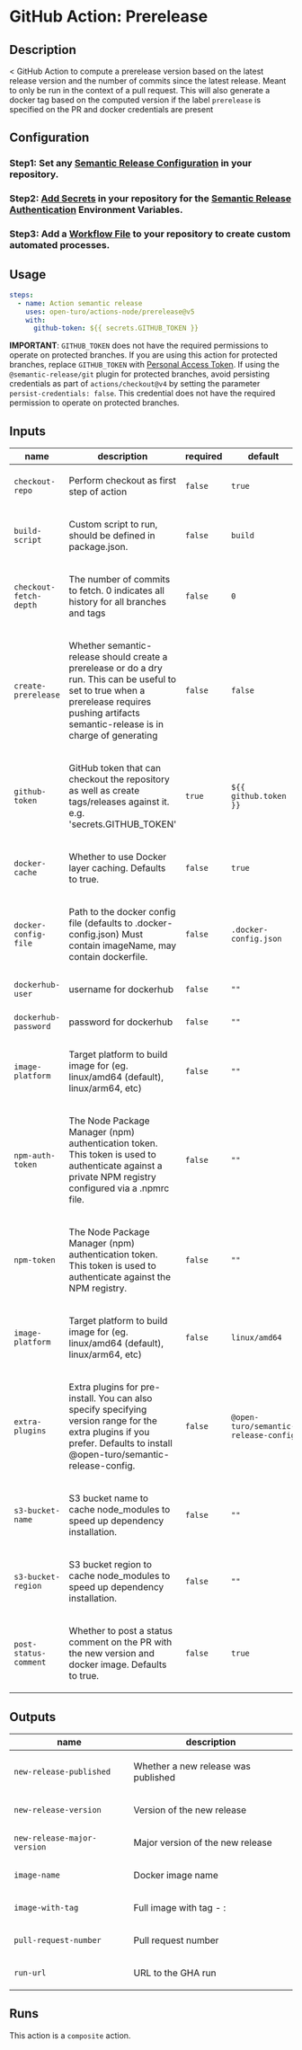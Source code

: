 # GitHub Action: Prerelease

<!-- prettier-ignore-start -->
<!-- action-docs-description source="action.yaml" -->
## Description

< GitHub Action to compute a prerelease version based on the latest release version and the number of commits since the latest release. Meant to only be run in the context of a pull request. This will also generate a docker tag based on the computed version if the label `prerelease` is specified on the PR and docker credentials are present
<!-- action-docs-description source="action.yaml" -->
<!-- prettier-ignore-end -->

## Configuration

### Step1: Set any [Semantic Release Configuration](https://github.com/semantic-release/semantic-release/blob/master/docs/usage/configuration.md#configuration) in your repository.

### Step2: [Add Secrets](https://help.github.com/en/actions/configuring-and-managing-workflows/creating-and-storing-encrypted-secrets) in your repository for the [Semantic Release Authentication](https://github.com/semantic-release/semantic-release/blob/master/docs/usage/ci-configuration.md#authentication) Environment Variables.

### Step3: Add a [Workflow File](https://help.github.com/en/articles/workflow-syntax-for-github-actions) to your repository to create custom automated processes.

## Usage

```yaml
steps:
  - name: Action semantic release
    uses: open-turo/actions-node/prerelease@v5
    with:
      github-token: ${{ secrets.GITHUB_TOKEN }}
```

**IMPORTANT**: `GITHUB_TOKEN` does not have the required permissions to operate on protected branches.
If you are using this action for protected branches, replace `GITHUB_TOKEN`
with [Personal Access Token](https://help.github.com/en/github/authenticating-to-github/creating-a-personal-access-token-for-the-command-line).
If using the `@semantic-release/git` plugin for protected branches, avoid persisting credentials as part
of `actions/checkout@v4` by setting the parameter `persist-credentials: false`. This credential does not have the
required permission to operate on protected branches.

<!-- prettier-ignore-start -->
<!-- action-docs-inputs source="action.yaml" -->
## Inputs

| name | description | required | default |
| --- | --- | --- | --- |
| `checkout-repo` | <p>Perform checkout as first step of action</p> | `false` | `true` |
| `build-script` | <p>Custom script to run, should be defined in package.json.</p> | `false` | `build` |
| `checkout-fetch-depth` | <p>The number of commits to fetch. 0 indicates all history for all branches and tags</p> | `false` | `0` |
| `create-prerelease` | <p>Whether semantic-release should create a prerelease or do a dry run. This can be useful to set to true when a prerelease requires pushing artifacts semantic-release is in charge of generating</p> | `false` | `false` |
| `github-token` | <p>GitHub token that can checkout the repository as well as create tags/releases against it. e.g. 'secrets.GITHUB_TOKEN'</p> | `true` | `${{ github.token }}` |
| `docker-cache` | <p>Whether to use Docker layer caching. Defaults to true.</p> | `false` | `true` |
| `docker-config-file` | <p>Path to the docker config file (defaults to .docker-config.json) Must contain imageName, may contain dockerfile.</p> | `false` | `.docker-config.json` |
| `dockerhub-user` | <p>username for dockerhub</p> | `false` | `""` |
| `dockerhub-password` | <p>password for dockerhub</p> | `false` | `""` |
| `image-platform` | <p>Target platform to build image for (eg. linux/amd64 (default), linux/arm64, etc)</p> | `false` | `""` |
| `npm-auth-token` | <p>The Node Package Manager (npm) authentication token. This token is used to authenticate against a private NPM registry configured via a .npmrc file.</p> | `false` | `""` |
| `npm-token` | <p>The Node Package Manager (npm) authentication token. This token is used to authenticate against the NPM registry.</p> | `false` | `""` |
| `image-platform` | <p>Target platform to build image for (eg. linux/amd64 (default), linux/arm64, etc)</p> | `false` | `linux/amd64` |
| `extra-plugins` | <p>Extra plugins for pre-install. You can also specify specifying version range for the extra plugins if you prefer.  Defaults to install @open-turo/semantic-release-config.</p> | `false` | `@open-turo/semantic-release-config ` |
| `s3-bucket-name` | <p>S3 bucket name to cache node_modules to speed up dependency installation.</p> | `false` | `""` |
| `s3-bucket-region` | <p>S3 bucket region to cache node_modules to speed up dependency installation.</p> | `false` | `""` |
| `post-status-comment` | <p>Whether to post a status comment on the PR with the new version and docker image. Defaults to true.</p> | `false` | `true` |
<!-- action-docs-inputs source="action.yaml" -->
<!-- action-docs-outputs source="action.yaml" -->
## Outputs

| name | description |
| --- | --- |
| `new-release-published` | <p>Whether a new release was published</p> |
| `new-release-version` | <p>Version of the new release</p> |
| `new-release-major-version` | <p>Major version of the new release</p> |
| `image-name` | <p>Docker image name</p> |
| `image-with-tag` | <p>Full image with tag - <image-name>:<image-version></p> |
| `pull-request-number` | <p>Pull request number</p> |
| `run-url` | <p>URL to the GHA run</p> |
<!-- action-docs-outputs source="action.yaml" -->
<!-- action-docs-runs source="action.yaml" -->
## Runs

This action is a `composite` action.
<!-- action-docs-runs source="action.yaml" -->
<!-- prettier-ignore-end -->
